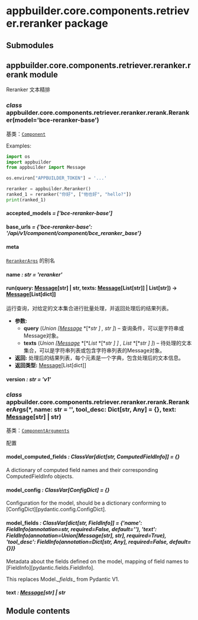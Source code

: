 # appbuilder.core.components.retriever.reranker package

## Submodules

## appbuilder.core.components.retriever.reranker.rerank module

Reranker 文本精排

### *class* appbuilder.core.components.retriever.reranker.rerank.Reranker(model='bce-reranker-base')

基类：[`Component`](appbuilder.core.md#appbuilder.core.component.Component)

Examples:

```python
import os
import appbuilder
from appbuilder import Message

os.environ["APPBUILDER_TOKEN"] = '...'

reranker = appbuilder.Reranker()
ranked_1 = reranker("你好", ["他也好", "hello?"])
print(ranked_1)
```

#### accepted_models *= ['bce-reranker-base']*

#### base_urls *= {'bce-reranker-base': '/api/v1/component/component/bce_reranker_base'}*

#### meta

[`RerankerArgs`](#appbuilder.core.components.retriever.reranker.rerank.RerankerArgs) 的别名

#### name *: str* *= 'reranker'*

#### run(query: [Message](appbuilder.core.md#appbuilder.core.message.Message)[str] | str, texts: [Message](appbuilder.core.md#appbuilder.core.message.Message)[List[str]] | List[str]) → [Message](appbuilder.core.md#appbuilder.core.message.Message)[List[dict]]

运行查询，对给定的文本集合进行批量处理，并返回处理后的结果列表。

* **参数:**
  * **query** (*Union* *[*[*Message*](appbuilder.md#appbuilder.Message) *[**str* *]* *,* *str* *]*) – 查询条件，可以是字符串或Message对象。
  * **texts** (*Union* *[*[*Message*](appbuilder.md#appbuilder.Message) *[**List* *[**str* *]* *]* *,* *List* *[**str* *]* *]*) – 待处理的文本集合，可以是字符串列表或包含字符串列表的Message对象。
* **返回:**
  处理后的结果列表，每个元素是一个字典，包含处理后的文本信息。
* **返回类型:**
  [Message](appbuilder.md#appbuilder.Message)[List[dict]]

#### version *: str* *= 'v1'*

### *class* appbuilder.core.components.retriever.reranker.rerank.RerankerArgs(\*, name: str = '', tool_desc: Dict[str, Any] = {}, text: [Message](appbuilder.core.md#appbuilder.core.message.Message)[str] | str)

基类：[`ComponentArguments`](appbuilder.core.md#appbuilder.core.component.ComponentArguments)

配置

#### model_computed_fields *: ClassVar[dict[str, ComputedFieldInfo]]* *= {}*

A dictionary of computed field names and their corresponding ComputedFieldInfo objects.

#### model_config *: ClassVar[ConfigDict]* *= {}*

Configuration for the model, should be a dictionary conforming to [ConfigDict][pydantic.config.ConfigDict].

#### model_fields *: ClassVar[dict[str, FieldInfo]]* *= {'name': FieldInfo(annotation=str, required=False, default=''), 'text': FieldInfo(annotation=Union[Message[str], str], required=True), 'tool_desc': FieldInfo(annotation=Dict[str, Any], required=False, default={})}*

Metadata about the fields defined on the model,
mapping of field names to [FieldInfo][pydantic.fields.FieldInfo].

This replaces Model._\_fields_\_ from Pydantic V1.

#### text *: [Message](appbuilder.core.md#appbuilder.core.message.Message)[str] | str*

## Module contents
